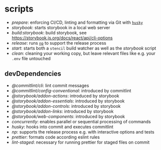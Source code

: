 # scripts

* *prepare*: enforcing CI/CD, linting and formatting via Git with [`husky`](https://www.npmjs.com/package/husky)
* *storybook*: starts storybook in a local web server
* *build:storybook*: build storybook, see <https://storybook.js.org/docs/react/api/cli-options>
* *release*: runs [`np`](https://www.npmjs.com/package/np) to support the release process
* *start*: starts both a `stencil` build watcher as well as the *storybook* script
* *clean*: cleaning your working copy, but leave relevant files like e.g. your `.env` file untouched

## devDependencies

* *@commitlint/cli*: lint commit messages
* *@commitlint/config-conventional*: introduced by commitlint
* *@storybook/addon-actions*: introduced by storybook
* *@storybook/addon-essentials*: introduced by storybook
* *@storybook/addon-controls*: introduced by storybook
* *@storybook/addon-links*: introduced by storybook
* *@storybook/web-components*: introduced by storybook
* *concurrently*: enables parallel or sequential processing of commands
* *husky*: hooks into commit and executes commitlint
* *np*: supports the release process e.g. with interactive options and tests
* *prettier*: formats code according eslint rules
* *lint-staged*: necessary for running prettier for staged files on commit
